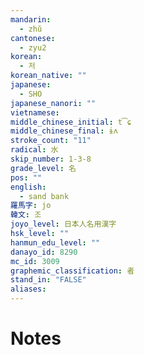 ```yaml
---
mandarin:
  - zhǔ
cantonese:
  - zyu2
korean:
  - 저
korean_native: ""
japanese:
  - SHO
japanese_nanori: ""
vietnamese:
middle_chinese_initial: t͡ɕ
middle_chinese_final: ɨʌ
stroke_count: "11"
radical: 水
skip_number: 1-3-8
grade_level: 名
pos: ""
english:
  - sand bank
羅馬字: jo
韓文: 조
joyo_level: 日本人名用漢字
hsk_level: ""
hanmun_edu_level: ""
danayo_id: 8290
mc_id: 3009
graphemic_classification: 者
stand_in: "FALSE"
aliases:
---
```


# Notes
